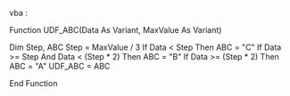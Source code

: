 

vba :

Function UDF_ABC(Data As Variant, MaxValue As Variant)

  Dim Step, ABC
  Step = MaxValue / 3
  If Data < Step Then ABC = "C"
  If Data >= Step And Data < (Step * 2) Then ABC = "B"
  If Data >= (Step * 2) Then ABC = "A"
  UDF_ABC = ABC  
  
End Function 

